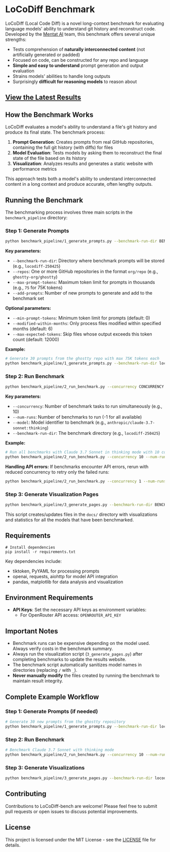 # LoCoDiff Benchmark

LoCoDiff (Local Code Diff) is a novel long-context benchmark for evaluating language models' ability to understand git history and reconstruct code. Developed by the [Mentat AI](https://mentat.ai) team, this benchmark offers several unique strengths:

- Tests comprehension of **naturally interconnected content** (not artificially generated or padded)
- Focused on code, can be constructed for any repo and language
- **Simple and easy to understand** prompt generation and output evaluation
- Strains models' abilities to handle long outputs
- Surprisingly **difficult for reasoning models** to reason about

## [View the Latest Results](https://abanteai.github.io/LoCoDiff-bench/)

## How the Benchmark Works

LoCoDiff evaluates a model's ability to understand a file's git history and produce its final state. The benchmark process:

1. **Prompt Generation**: Creates prompts from real GitHub repositories, containing the full git history (with diffs) for files
2. **Model Evaluation**: Tests models by asking them to reconstruct the final state of the file based on its history
3. **Visualization**: Analyzes results and generates a static website with performance metrics

This approach tests both a model's ability to understand interconnected content in a long context and produce accurate, often lengthy outputs.

## Running the Benchmark

The benchmarking process involves three main scripts in the `benchmark_pipeline` directory:

### Step 1: Generate Prompts

```bash
python benchmark_pipeline/1_generate_prompts.py --benchmark-run-dir BENCHMARK_DIR --repos REPO1 [REPO2 ...] --max-prompt-tokens MAX_TOKENS --add-prompts NUM_PROMPTS
```

**Key parameters:**
- `--benchmark-run-dir`: Directory where benchmark prompts will be stored (e.g., `locodiff-250425`)
- `--repos`: One or more GitHub repositories in the format `org/repo` (e.g., `ghostty-org/ghostty`)
- `--max-prompt-tokens`: Maximum token limit for prompts in thousands (e.g., `75` for 75K tokens)
- `--add-prompts`: Number of new prompts to generate and add to the benchmark set

**Optional parameters:**
- `--min-prompt-tokens`: Minimum token limit for prompts (default: 0)
- `--modified-within-months`: Only process files modified within specified months (default: 6)
- `--max-expected-tokens`: Skip files whose output exceeds this token count (default: 12000)

**Example:**
```bash
# Generate 30 prompts from the ghostty repo with max 75K tokens each
python benchmark_pipeline/1_generate_prompts.py --benchmark-run-dir locodiff-250425 --max-prompt-tokens 75 --repos ghostty-org/ghostty --add-prompts 30
```

### Step 2: Run Benchmark

```bash
python benchmark_pipeline/2_run_benchmark.py --concurrency CONCURRENCY --num-runs NUM_RUNS --model MODEL_NAME --benchmark-run-dir BENCHMARK_DIR
```

**Key parameters:**
- `--concurrency`: Number of benchmark tasks to run simultaneously (e.g., 10)
- `--num-runs`: Number of benchmarks to run (-1 for all available)
- `--model`: Model identifier to benchmark (e.g., `anthropic/claude-3.7-sonnet:thinking`)
- `--benchmark-run-dir`: The benchmark directory (e.g., `locodiff-250425`)

**Example:**
```bash
# Run all benchmarks with Claude 3.7 Sonnet in thinking mode with 10 concurrent tasks
python benchmark_pipeline/2_run_benchmark.py --concurrency 10 --num-runs -1 --model anthropic/claude-3.7-sonnet:thinking --benchmark-run-dir locodiff-250425
```

**Handling API errors:** If benchmarks encounter API errors, rerun with reduced concurrency to retry only the failed runs:
```bash
python benchmark_pipeline/2_run_benchmark.py --concurrency 1 --num-runs -1 --model MODEL_NAME --benchmark-run-dir BENCHMARK_DIR
```

### Step 3: Generate Visualization Pages

```bash
python benchmark_pipeline/3_generate_pages.py --benchmark-run-dir BENCHMARK_DIR
```

This script creates/updates files in the `docs/` directory with visualizations and statistics for all the models that have been benchmarked.

## Requirements

```
# Install dependencies
pip install -r requirements.txt
```

Key dependencies include:
- tiktoken, PyYAML for processing prompts
- openai, requests, aiohttp for model API integration
- pandas, matplotlib for data analysis and visualization

## Environment Requirements

- **API Keys**: Set the necessary API keys as environment variables:
  - For OpenRouter API access: `OPENROUTER_API_KEY`

## Important Notes

- Benchmark runs can be expensive depending on the model used. Always verify costs in the benchmark summary.
- Always run the visualization script (`3_generate_pages.py`) after completing benchmarks to update the results website.
- The benchmark script automatically sanitizes model names in directories (replacing `/` with `_`).
- **Never manually modify** the files created by running the benchmark to maintain result integrity.

## Complete Example Workflow

### Step 1: Generate Prompts (if needed)
```bash
# Generate 30 new prompts from the ghostty repository
python benchmark_pipeline/1_generate_prompts.py --benchmark-run-dir locodiff-250425 --max-prompt-tokens 75 --repos ghostty-org/ghostty --add-prompts 30
```

### Step 2: Run Benchmark
```bash
# Benchmark Claude 3.7 Sonnet with thinking mode
python benchmark_pipeline/2_run_benchmark.py --concurrency 10 --num-runs -1 --model anthropic/claude-3.7-sonnet:thinking --benchmark-run-dir locodiff-250425
```

### Step 3: Generate Visualizations
```bash
python benchmark_pipeline/3_generate_pages.py --benchmark-run-dir locodiff-250425
```

## Contributing

Contributions to LoCoDiff-bench are welcome! Please feel free to submit pull requests or open issues to discuss potential improvements.

## License

This project is licensed under the MIT License - see the [LICENSE](LICENSE) file for details.
